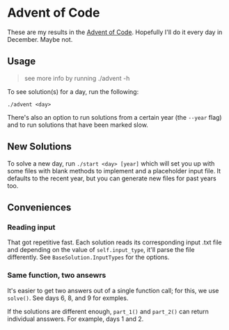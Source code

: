 # Advent of Code

These are my results in the [Advent of Code](https://adventofcode.com/). Hopefully I'll do it every day in December. Maybe not.

## Usage

> see more info by running ./advent -h

To see solution(s) for a day, run the following:

```
./advent <day>
```

There's also an option to run solutions from a certain year (the `--year` flag) and to run solutions that have been marked slow.

## New Solutions

To solve a new day, run `./start <day> [year]` which will set you up with some files with blank methods to implement and a placeholder input file. It defaults to the recent year, but you can generate new files for past years too.

## Conveniences

### Reading input

That got repetitive fast. Each solution reads its corresponding input .txt file and depending on the value of `self.input_type`, it'll parse the file differently. See `BaseSolution.InputTypes` for the options.

### Same function, two ansewrs

It's easier to get two answers out of a single function call; for this, we use `solve()`. See days 6, 8, and 9 for exmples.

If the solutions are different enough, `part_1()` and `part_2()` can return individual ansswers. For example, days 1 and 2.

